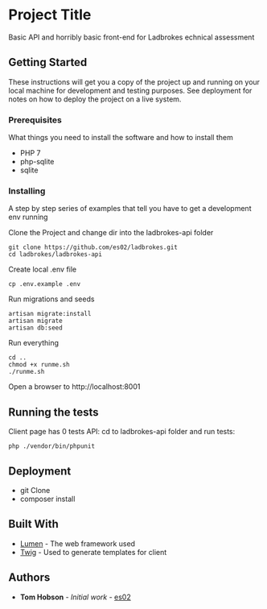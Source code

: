 # Project Title

Basic API and horribly basic front-end for Ladbrokes echnical assessment

## Getting Started

These instructions will get you a copy of the project up and running on your local machine for development and testing purposes.
See deployment for notes on how to deploy the project on a live system.

### Prerequisites

What things you need to install the software and how to install them

* PHP 7
* php-sqlite
* sqlite

### Installing

A step by step series of examples that tell you have to get a development env running

Clone the Project and change dir into the ladbrokes-api folder

```
git clone https://github.com/es02/ladbrokes.git
cd ladbrokes/ladbrokes-api
```

Create local .env file

```
cp .env.example .env
```

Run migrations and seeds

```
artisan migrate:install
artisan migrate
artisan db:seed
```

Run everything

```
cd ..
chmod +x runme.sh
./runme.sh
```
Open a browser to http://localhost:8001

## Running the tests

Client page has 0 tests
API: cd to ladbrokes-api folder and run tests:
```
php ./vendor/bin/phpunit
```

## Deployment

* git Clone
* composer install


## Built With

* [Lumen](https://lumen.laravel.com) - The web framework used
* [Twig](https://twig.symfony.com) - Used to generate templates for client


## Authors

* **Tom Hobson** - *Initial work* - [es02](https://github.com/es02)
